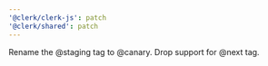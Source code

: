 ```yaml
---
'@clerk/clerk-js': patch
'@clerk/shared': patch
---
```


Rename the @staging tag to @canary. Drop support for @next tag.
